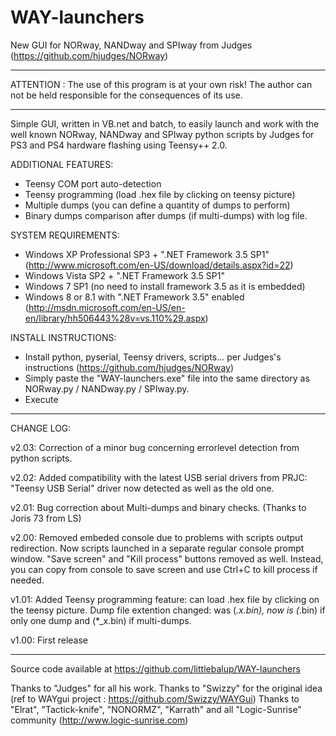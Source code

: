 WAY-launchers
=============

New GUI for NORway, NANDway and SPIway from Judges (https://github.com/hjudges/NORway)

------------------------------------------------------------------------
ATTENTION : The use of this program is at your own risk!
The author can not be held responsible for the consequences of its use.

------------------------------------------------------------------------

Simple GUI, written in VB.net and batch, to easily launch and work with the 
well known NORway, NANDway and SPIway python scripts by Judges for PS3 and PS4
hardware flashing using Teensy++ 2.0.

ADDITIONAL FEATURES:
  - Teensy COM port auto-detection
  - Teensy programming (load .hex file by clicking on teensy picture)
  - Multiple dumps (you can define a quantity of dumps to perform)
  - Binary dumps comparison after dumps (if multi-dumps) with log file.

SYSTEM REQUIREMENTS:
  - Windows XP Professional SP3 + ".NET Framework 3.5 SP1" 
    (http://www.microsoft.com/en-US/download/details.aspx?id=22)
  - Windows Vista SP2 + ".NET Framework 3.5 SP1"
  - Windows 7 SP1 (no need to install framework 3.5 as it is embedded)
  - Windows 8 or 8.1 with ".NET Framework 3.5" enabled
    (http://msdn.microsoft.com/en-US/en-en/library/hh506443%28v=vs.110%29.aspx)

INSTALL INSTRUCTIONS:
  - Install python, pyserial, Teensy drivers, scripts... per Judges's instructions 
    (https://github.com/hjudges/NORway)
  - Simply paste the "WAY-launchers.exe" file into the same directory as
    NORway.py / NANDway.py / SPIway.py.
  - Execute 

-------------------------------------------------------------------------
CHANGE LOG:

 v2.03: Correction of a minor bug concerning errorlevel detection from python scripts.
        
 v2.02: Added compatibility with the latest USB serial drivers from PRJC: 
        "Teensy USB Serial" driver now detected as well as the old one.
        
 v2.01: Bug correction about Multi-dumps and binary checks. (Thanks to Joris 73 from LS)
 
 v2.00: Removed embeded console due to problems with scripts output redirection.
        Now scripts launched in a separate regular console prompt window.
        "Save screen" and "Kill process" buttons removed as well. Instead, you can 
        copy from console to save screen and use Ctrl+C to kill process if needed.
        
 v1.01: Added Teensy programming feature: can load .hex file by clicking on the teensy picture.
        Dump file extention changed: was (*.x.bin), now is (*.bin) if only one dump and (*_x.bin) if multi-dumps.

 v1.00: First release
 
-------------------------------------------------------------------------

Source code available at https://github.com/littlebalup/WAY-launchers	


Thanks to "Judges" for all his work.
Thanks to "Swizzy" for the original idea (ref to WAYgui project : https://github.com/Swizzy/WAYGui)
Thanks to "Elrat", "Tactick-knife", "NONORMZ", "Karrath" 
and all "Logic-Sunrise" community (http://www.logic-sunrise.com)
